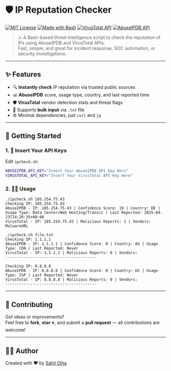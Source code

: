 # 🛡️ IP Reputation Checker

[![MIT License](https://img.shields.io/badge/license-MIT-blue.svg)](LICENSE)
[![Made with Bash](https://img.shields.io/badge/made%20with-bash-1f425f.svg)](https://www.gnu.org/software/bash/)
[![VirusTotal API](https://img.shields.io/badge/API-VirusTotal-blueviolet)](https://www.virustotal.com/)
[![AbuseIPDB API](https://img.shields.io/badge/API-AbuseIPDB-orange)](https://www.abuseipdb.com/)

> ⚔️ A Bash-based threat intelligence script to check the reputation of IPs using AbuseIPDB and VirusTotal APIs.  
> Fast, simple, and great for incident response, SOC automation, or security investigations.

---

## ✨ Features

- 🔍 **Instantly check** IP reputation via trusted public sources
- 📊 **AbuseIPDB** score, usage type, country, and last reported time
- 🛡️ **VirusTotal** vendor detection stats and threat flags
- 📁 Supports **bulk input** via `.txt` file
- ⚙️ Minimal dependencies, just `curl` and `jq`

---

## 🚀 Getting Started

### 1. 🔐 Insert Your API Keys

Edit `ipcheck.sh`:

```bash
ABUSEIPDB_API_KEY="Insert Your AbuseIPDB API Key Here"
VIRUSTOTAL_API_KEY="Insert Your VirusTotal API Key Here"
```
### 2. 👨‍💻 Usage
```
./ipcheck.sh 185.254.75.43
Checking IP: 185.254.75.43
AbuseIPDB - IP: 185.254.75.43 | Confidence Score: 19 | Country: DE | Usage Type: Data Center/Web Hosting/Transit | Last Reported: 2025-04-23T14:20:35+00:00
VirusTotal - IP: 185.254.75.43 | Malicious Reports: 1 | Vendors: MalwareURL

./ipcheck.sh file.txt
Checking IP: 1.1.1.1
AbuseIPDB - IP: 1.1.1.1 | Confidence Score: 0 | Country: AU | Usage Type: CDN | Last Reported: Never
VirusTotal - IP: 1.1.1.1 | Malicious Reports: 0 | Vendors: 
----------------------------------------

Checking IP: 8.8.8.8
AbuseIPDB - IP: 8.8.8.8 | Confidence Score: 0 | Country: US | Usage Type: ISP | Last Reported: Never
VirusTotal - IP: 8.8.8.8 | Malicious Reports: 0 | Vendors: 
----------------------------------------
```

---

## 🤝 Contributing

Got ideas or improvements?  
Feel free to **fork**, **star ⭐**, and submit a **pull request** — all contributions are welcome!

---

## 👨‍💻 Author

Created with ❤️ by [Sahil Ojha](https://github.com/sahiloj)
